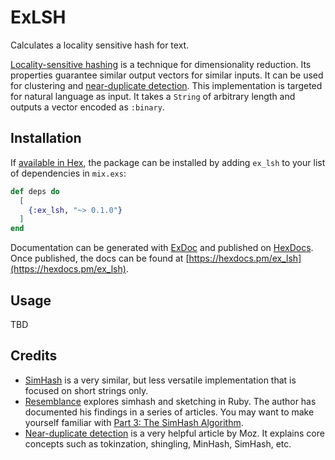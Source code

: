# ExLSH

Calculates a locality sensitive hash for text.

[Locality-sensitive hashing](https://en.wikipedia.org/wiki/Locality-sensitive_hashing) is a
technique for dimensionality reduction. Its properties guarantee similar
output vectors for similar inputs. It can be used for clustering and
[near-duplicate detection](https://moz.com/devblog/near-duplicate-detection/). This implementation is targeted for natural language as input. It takes a `String` of arbitrary length and outputs a vector encoded as `:binary`.

## Installation

If [available in Hex](https://hex.pm/docs/publish), the package can be installed
by adding `ex_lsh` to your list of dependencies in `mix.exs`:

```elixir
def deps do
  [
    {:ex_lsh, "~> 0.1.0"}
  ]
end
```

Documentation can be generated with [ExDoc](https://github.com/elixir-lang/ex_doc)
and published on [HexDocs](https://hexdocs.pm). Once published, the docs can
be found at [https://hexdocs.pm/ex_lsh](https://hexdocs.pm/ex_lsh).

## Usage

TBD


## Credits

- [SimHash](https://github.com/UniversalAvenue/simhash-ex) is a very similar, but less versatile implementation that is focused on short strings only.
- [Resemblance](https://github.com/matpalm/resemblance) explores simhash and sketching in Ruby. The author has documented his findings in a series of articles. You may want to make yourself familiar with [Part 3: The SimHash Algorithm](http://matpalm.com/resemblance/simhash/).
- [Near-duplicate detection](https://moz.com/devblog/near-duplicate-detection/) is a very helpful article by Moz. It explains core concepts such as tokinzation, shingling, MinHash, SimHash, etc.
